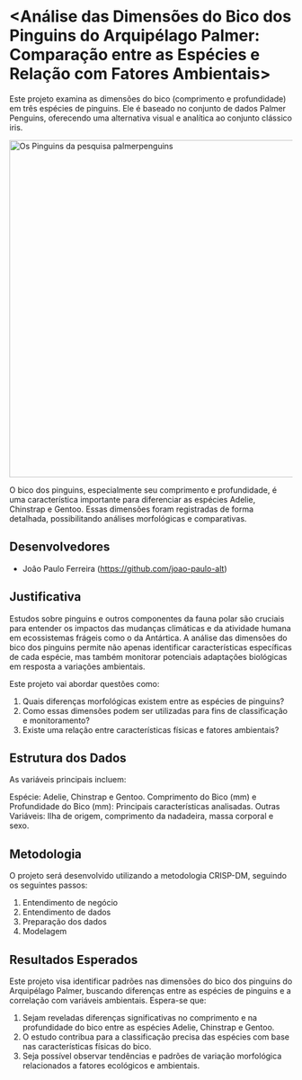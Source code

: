 # <Análise das Dimensões do Bico dos Pinguins do Arquipélago Palmer: Comparação entre as Espécies e Relação com Fatores Ambientais>

Este projeto examina as dimensões do bico (comprimento e profundidade) em três espécies de pinguins. Ele é baseado no conjunto de dados Palmer Penguins, oferecendo uma alternativa visual e analítica ao conjunto clássico iris.

<picture>
  <img src="https://github.com/allisonhorst/palmerpenguins/blob/main/man/figures/culmen_depth.png" 
       alt="Os Pinguins da pesquisa palmerpenguins" 
       width="600" 
       style="display: block; margin: auto;">
</picture>

O bico dos pinguins, especialmente seu comprimento e profundidade, é uma característica importante para diferenciar as espécies Adelie, Chinstrap e Gentoo. Essas dimensões foram registradas de forma detalhada, possibilitando análises morfológicas e comparativas.

## Desenvolvedores
 - Joâo Paulo Ferreira (https://github.com/joao-paulo-alt)

## Justificativa
Estudos sobre pinguins e outros componentes da fauna polar são cruciais para entender os impactos das mudanças climáticas e da atividade humana em ecossistemas frágeis como o da Antártica. A análise das dimensões do bico dos pinguins permite não apenas identificar características específicas de cada espécie, mas também monitorar potenciais adaptações biológicas em resposta a variações ambientais.

Este projeto vai abordar questões como:

1. Quais diferenças morfológicas existem entre as espécies de pinguins?
2. Como essas dimensões podem ser utilizadas para fins de classificação e monitoramento?
3. Existe uma relação entre características físicas e fatores ambientais?

## Estrutura dos Dados
As variáveis principais incluem:

Espécie: Adelie, Chinstrap e Gentoo.
Comprimento do Bico (mm) e Profundidade do Bico (mm): Principais características analisadas.
Outras Variáveis: Ilha de origem, comprimento da nadadeira, massa corporal e sexo.

## Metodologia
O projeto será desenvolvido utilizando a metodologia CRISP-DM, seguindo os seguintes passos:

1. Entendimento de negócio
2. Entendimento de dados
3. Preparação dos dados
4. Modelagem

## Resultados Esperados
Este projeto visa identificar padrões nas dimensões do bico dos pinguins do Arquipélago Palmer, buscando diferenças entre as espécies de pinguins e a correlação com variáveis ambientais. Espera-se que:

1. Sejam reveladas diferenças significativas no comprimento e na profundidade do bico entre as espécies Adelie, Chinstrap e Gentoo.
2. O estudo contribua para a classificação precisa das espécies com base nas características físicas do bico.
3. Seja possível observar tendências e padrões de variação morfológica relacionados a fatores ecológicos e ambientais.
